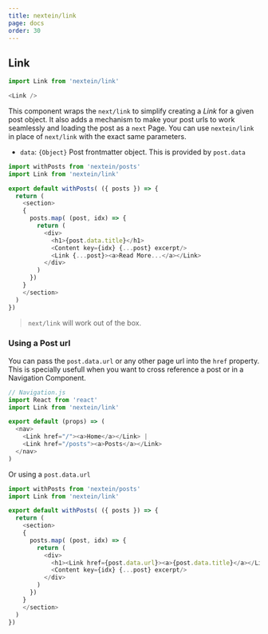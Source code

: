 ```yaml
---
title: nextein/link
page: docs
order: 30
---
```


## Link

```js
import Link from 'nextein/link'

<Link />
```

This component wraps the `next/link` to simplify creating a _Link_ for a given post object. It also adds a mechanism to make your post urls to work seamlessly and loading the post as a `next` Page.
You can use `nextein/link` in place of `next/link` with the exact same parameters. 

- `data`: `{Object}` Post frontmatter object. This is provided by `post.data`


```js
import withPosts from 'nextein/posts'
import Link from 'nextein/link'

export default withPosts( ({ posts }) => { 
  return (
    <section>
    {
      posts.map( (post, idx) => {
        return (
          <div>
            <h1>{post.data.title}</h1>
            <Content key={idx} {...post} excerpt/>
            <Link {...post}><a>Read More...</a></Link>
          </div>
        )
      })    
    }
    </section>
  )
})

```

> `next/link` will work out of the box.

### Using a Post url

You can pass the `post.data.url` or any other page url into the `href` property. This is specially usefull when you want to cross reference a post or in a Navigation Component. 

```js
// Navigation.js
import React from 'react'
import Link from 'nextein/link'

export default (props) => (
  <nav>
    <Link href="/"><a>Home</a></Link> |
    <Link href="/posts"><a>Posts</a></Link>
  </nav>
)

```

Or using a `post.data.url`

```js
import withPosts from 'nextein/posts'
import Link from 'nextein/link'

export default withPosts( ({ posts }) => { 
  return (
    <section>
    {
      posts.map( (post, idx) => {
        return (
          <div>
            <h1><Link href={post.data.url}><a>{post.data.title}</a></Link></h1>
            <Content key={idx} {...post} excerpt/>
          </div>
        )
      })    
    }
    </section>
  )
})

```

